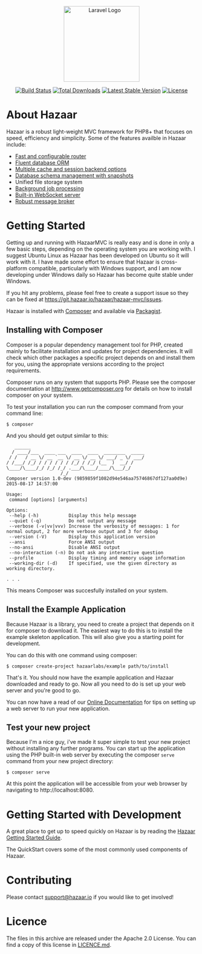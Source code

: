 <p align="center"><a href="https://hazaar.io" target="_blank"><img src="https://git.hazaar.io/hazaar/hazaar-mvc/-/raw/master/libs/hazaar-icon-lg.png?inline=false" width="200" alt="Laravel Logo"></a></p>

<p align="center">
<a href="https://github.com/laravel/framework/actions"><img src="https://git.hazaar.io/hazaar/hazaar-mvc/badges/master/pipeline.svg" alt="Build Status"></a>
<a href="https://packagist.org/packages/laravel/framework"><img src="https://img.shields.io/packagist/dt/hazaarlabs/hazaar-mvc" alt="Total Downloads"></a>
<a href="https://packagist.org/packages/laravel/framework"><img src="https://img.shields.io/packagist/v/hazaarlabs/hazaar-mvc" alt="Latest Stable Version"></a>
<a href="https://packagist.org/packages/laravel/framework"><img src="https://img.shields.io/packagist/l/hazaarlabs/hazaar-mvc" alt="License"></a>
</p>

# About Hazaar

Hazaar is a robust light-weight MVC framework for PHP8+ that focuses on speed, efficiency and simplicity.  Some of the
features availble in Hazaar include:

* [Fast and configurable router](https://hazaar.io/docs/basics/routing.html)
* [Fluent database ORM](https://hazaar.io/docs/dbi/overview.html)
* [Multiple cache and session backend options](https://hazaar.io/docs/advanced/caching/overview.html)
* [Database schema management with snapshots](https://hazaar.io/docs/dbi/schema-manager.html)
* Unified file storage system
* [Background job processing](https://hazaar.io/docs/components/warlock/delayed-exec.html)
* [Built-in WebSocket server](https://hazaar.io/docs/components/warlock/overview.html)
* [Robust message broker](https://hazaar.io/docs/components/warlock/realtime-signalling.html)

# Getting Started

Getting up and running with HazaarMVC is really easy and is done in only a few basic
steps, depending on the operating system you are working with.  I suggest Ubuntu Linux
as Hazaar has been developed on Ubuntu so it will work with it.  I have made some effort
to ensure that Hazaar is cross-platform compatible, particularly with Windows support, and
I am now developing under Windows daily so Hazaar has become quite stable under Windows.

If you hit any problems, please feel free to create a support issue so they can be fixed
at https://git.hazaar.io/hazaar/hazaar-mvc/issues.

Hazaar is installed with [Composer](http://getcomposer.org) and available via
[Packagist](http://packagist.org). 

## Installing with Composer

Composer is a popular dependency management tool for PHP, created mainly to facilitate
installation and updates for project dependencies. It will check which other packages
a specific project depends on and install them for you, using the appropriate versions
according to the project requirements.

Composer runs on any system that supports PHP.  Please see the composer documentation at
http://www.getcomposer.org for details on how to install composer on your system.



To test your installation you can run the composer command from your command line:

```
$ composer
```

And you should get output similar to this:

```
   ______
  / ____/___  ____ ___  ____  ____  ________  _____
 / /   / __ \/ __ `__ \/ __ \/ __ \/ ___/ _ \/ ___/
/ /___/ /_/ / / / / / / /_/ / /_/ (__  )  __/ /
\____/\____/_/ /_/ /_/ .___/\____/____/\___/_/
                    /_/
Composer version 1.0-dev (9859859f1082d94e546aa75746867df127aa0d9e) 2015-08-17 14:57:00

Usage:
 command [options] [arguments]

Options:
 --help (-h)           Display this help message
 --quiet (-q)          Do not output any message
 --verbose (-v|vv|vvv) Increase the verbosity of messages: 1 for normal output, 2 for more verbose output and 3 for debug
 --version (-V)        Display this application version
 --ansi                Force ANSI output
 --no-ansi             Disable ANSI output
 --no-interaction (-n) Do not ask any interactive question
 --profile             Display timing and memory usage information
 --working-dir (-d)    If specified, use the given directory as working directory.

. . .
```

This means Composer was succesfully installed on your system.

## Install the Example Application

Because Hazaar is a library, you need to create a project that depends on it for composer
to download it.  The easiest way to do this is to install the example skeleton application.  This will
also give you a starting point for development.

You can do this with one command using composer:

```
$ composer create-project hazaarlabs/example path/to/install
```

That's it.  You should now have the example application and Hazaar downloaded and ready
to go. Now all you need to do is set up your web server and you're good to go.  

You can now have a read of our [Online Documentation](https://scroly.io/hazaarmvc) for tips
on setting up a web server to run your new application.

## Test your new project

Because I'm a nice guy, i've made it super simple to test your new project without installing
any further programs.  You can start up the application using the PHP built-in web server
by executing the composer `serve` command from your new project directory:

```
$ composer serve
```

At this point the application will be accessible from your web browser by navigating to
http://localhost:8080.


# Getting Started with Development

A great place to get up to speed quickly on Hazaar is by reading the
[Hazaar Getting Started Guide](https://scroly.io/hazaarmvc/latest/getting_started/requirements.md).

The QuickStart covers some of the most commonly used components of Hazaar.

# Contributing

Please contact [support@hazaar.io](mailto:support@hazaar.io) if you would like to
get involved!

# Licence

The files in this archive are released under the Apache 2.0 License. You can find a
 copy of this license in [LICENCE.md](https://git.hazaar.io/hazaar/hazaar-mvc/blob/master/LICENCE.md).